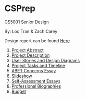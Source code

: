 # CSPrep

CS5001 Senior Design

By: Loc Tran & Zach Carey

Design report can be found [Here](Capstone/FinalReport.pdf)

1. [Project Abstract](Capstone/Abstract.md)
2. [Project Description](Capstone/Description.md)
3. [User Stories and Design Diagrams](Capstone/Design)
4. [Project Tasks and Timeline](Capstone/Tasks)
5. [ABET Concerns Essay](Capstone/ABET.md)
6. [Slideshow](Capstone/Slideshow)
7. [Self-Assessment Essays](Capstone/Team/Self-Assessment%20Essays)
8. [Professional Biographies](Capstone/Team/Professional%20Biographies)
9. [Budget](Capstone/Budget.md)
